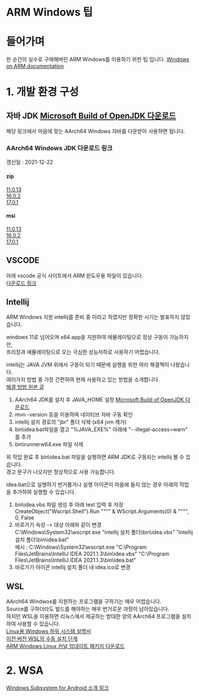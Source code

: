 ARM Windows 팁
======================

# 들어가며
한 순간의 실수로 구매해버린 ARM Windows를 이용하기 위한 팁 입니다.
[Windows on ARM documentation](https://docs.microsoft.com/en-us/windows/arm/?WT.mc_id=thomasmaurer-blog-thmaure)

# 1. 개발 환경 구성
## 자바 JDK [Microsoft Build of OpenJDK 다운로드](http://whatismarkdown.com/)
해당 링크에서 마음에 맞는 AArch64 Windows 자바를 다운받아 사용하면 됩니다.  
### AArch64 Windows JDK 다운로드 링크
갱신일 : 2021-12-22  
#### zip
[11.0.13](https://aka.ms/download-jdk/microsoft-jdk-11.0.13.8.1-windows-aarch64.zip)  
[16.0.2](https://aka.ms/download-jdk/microsoft-jdk-16.0.2.7.1-windows-aarch64.zip)  
[17.0.1](https://aka.ms/download-jdk/microsoft-jdk-17.0.1.12.1-windows-aarch64.zip)  
#### msi  
[11.0.13](https://aka.ms/download-jdk/microsoft-jdk-11.0.13.8.1-windows-aarch64.msi)  
[16.0.2](https://aka.ms/download-jdk/microsoft-jdk-16.0.2.7.1-windows-aarch64.msi)  
[17.0.1](https://aka.ms/download-jdk/microsoft-jdk-17.0.1.12.1-windows-aarch64.msi)  

## VSCODE  
아래 vscode 공식 사이트에서 ARM 윈도우용 파일이 있습니다.  
[다운로드 링크](https://code.visualstudio.com/Download)  

## Intellij
ARM Windows 지원 intellij를 준비 중 이라고 하였지만 정확한 시기는 발표하지 않았습니다.  

windows 11로 넘어오며 x64 app을 지원하여 에뮬레이팅으로 정상 구동이 가능하지만,  
프리징과 에뮬레이팅으로 오는 극심한 성능저하로 사용하기 어렵습니다.  
  
intellij는 JAVA JVM 위에서 구동이 되기 때문에 실행을 위한 여러 해결책이 나왔습니다.  
여러가지 방법 중 가장 간편하여 현재 사용하고 있는 방법을 소개합니다.  
[해결 방법 원본 글](https://youtrack.jetbrains.com/issue/JBR-2074)  
1. AArch64 JDK를 설치 후 JAVA_HOME 설정 [Microsoft Build of OpenJDK 다운로드](http://whatismarkdown.com/)
2. mvn -version 등을 이용하여 네이티브 자바 구동 확인
3. intellij 설치 경로의 "jbr" 폴더 삭제 (x64 jvm 제거)
4. bin\idea.bat파일을 열고 "%JAVA_EXE%" 아래에 "--illegal-access=warn" 를 추가
5. bin\runnerw64.exe 파일 삭제
  
위 작업 완료 후 bin\idea.bat 파일을 실행하면 ARM JDK로 구동되는 intellij 볼 수 있습니다.  
경고 문구가 나오지만 정상적으로 사용 가능합니다.  

idea.bat으로 실행하기 번거롭거나 실행 아이콘이 마음에 들지 않는 경우 아래의 작업을 추가하여 실행할 수 있습니다.  
1. bin\idea.vbs 파일 생성 후 아래 text 입력 후 저장  
CreateObject("Wscript.Shell").Run """" & WScript.Arguments(0) & """", 0, False  
2. 바로가기 속성 -> 대상 아래와 같이 변경  
C:\Windows\System32\wscript.exe "intellij 설치 폴더\bin\idea.vbs" "intellij 설치 폴더\bin\idea.bat"  
예시 : C:\Windows\System32\wscript.exe "C:\Program Files\JetBrains\IntelliJ IDEA 2021.1.3\bin\idea.vbs" "C:\Program Files\JetBrains\IntelliJ IDEA 2021.1.3\bin\idea.bat"  
3. 바로가기 아이콘 intellij 설치 폴더 내 idea.ico로 변경  

## WSL
AArch64 Windwos를 지원하는 프로그램을 구하기는 매우 어렵습니다.  
Source를 구하더라도 빌드를 해야하는 매우 번거로운 과정이 남아있습니다.  
하지만 WSL을 이용하면 리눅스에서 제공하는 방대한 양의 AArch64 프로그램을 설치하여 사용할 수 있습니다.  
[Linux용 Windows 하위 시스템 설명서](https://docs.microsoft.com/ko-kr/windows/wsl/)  
[이전 버전 WSL의 수동 설치 단계](https://docs.microsoft.com/ko-kr/windows/wsl/install-manual)  
[ARM Windows Linux 커널 업데이트 패키지 다운로드](https://wslstorestorage.blob.core.windows.net/wslblob/wsl_update_arm64.msi)  

# 2. WSA
[Windows Subsystem for Android 소개 링크](https://docs.microsoft.com/en-us/windows/android/wsa/)